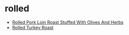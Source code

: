 # rolled

 * [Rolled Pork Loin Roast Stuffed With Olives And Herbs](index/r/rolled-pork-loin-roast-stuffed-with-olives-and-herbs.json)
 * [Rolled Turkey Roast](index/r/rolled-turkey-roast-105193.json)

